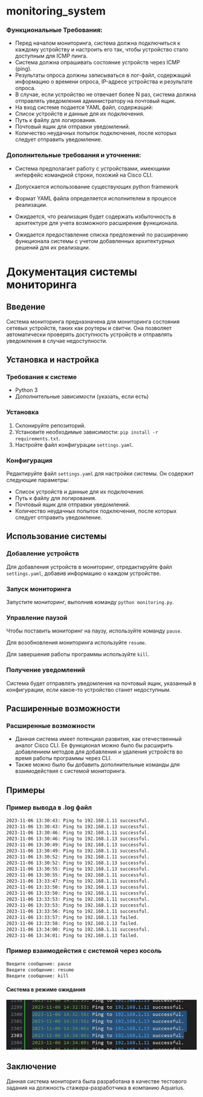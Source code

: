 # monitoring_system

### Функциональные Требования:
- Перед началом мониторинга, система должна подключиться к
каждому устройству и настроить его так, чтобы устройство стало
доступным для ICMP пинга.
- Система должна опрашивать состояние устройств через ICMP (ping).
- Результаты опроса должны записываться в лог-файл, содержащий
информацию о времени опроса, IP-адресе устройства и
результате опроса.
- В случае, если устройство не отвечает более N раз, система должна
отправлять уведомления администратору на почтовый ящик.
- На вход системе подается YAML файл, содержащий:
- Список устройств и данные для их подключения.
- Путь к файлу для логирования.
- Почтовый ящик для отправки уведомлений.
- Количество неудачных попыток подключения, после
которых следует отправить уведомление.

### Дополнительные требования и уточнения:
- Система предполагает работу с устройствами, имеющими
интерфейс командной строки, похожий на Cisco CLI.

- Допускается использование существующих python framework
- Формат YAML файла определяется исполнителем в процессе
реализации.

- Ожидается, что реализация будет содержать избыточность в
архитектуре для учета возможного расширения функционала.
- Ожидается предоставление списка предложений по расширению
функционала системы с учетом добавленных архитектурных
решений для их реализации.


# Документация системы мониторинга

## Введение
Система мониторинга предназначена для мониторинга состояния сетевых устройств, таких как роутеры и свитчи. Она позволяет автоматически проверять доступность устройств и отправлять уведомления в случае недоступности.

## Установка и настройка
### Требования к системе
- Python 3
- Дополнительные зависимости (указать, если есть)

### Установка
1. Склонируйте репозиторий.
2. Установите необходимые зависимости: `pip install -r requirements.txt`.
3. Настройте файл конфигурации `settings.yaml`.

### Конфигурация
Редактируйте файл `settings.yaml` для настройки системы. Он содержит следующие параметры:
- Список устройств и данные для их подключения.
- Путь к файлу для логирования.
- Почтовый ящик для отправки уведомлений.
- Количество неудачных попыток подключения, после которых следует отправить уведомление.

## Использование системы
### Добавление устройств
Для добавления устройств в мониторинг, отредактируйте файл `settings.yaml`, добавив информацию о каждом устройстве.

### Запуск мониторинга
Запустите мониторинг, выполнив команду `python monitoring.py`.

### Управление паузой
Чтобы поставить мониторинг на паузу, используйте команду `pause`.

 Для возобновления мониторинга используйте `resume`.

 Для завершения работы программы используйте `kill`.

### Получение уведомлений
Система будет отправлять уведомления на почтовый ящик, указанный в конфигурации, если какое-то устройство станет недоступным.

## Расширенные возможности
<!-- ### API
Система предоставляет API для взаимодействия с ней (описать API и его использование). -->

### Расширенные возможности
- Данная система имеет потенциал развития, как отечественный аналог Cisco CLI. Ее функционал можно было бы расширить добавлением методов для добавления и удаления устройств во время работы программы через CLI.
- Также можно было бы добавить дополнительные команды для взаимодействия с системой мониторинга.

## Примеры
### Пример вывода в .log файл
```
2023-11-06 13:30:43: Ping to 192.168.1.11 successful.
2023-11-06 13:30:43: Ping to 192.168.1.13 successful.
2023-11-06 13:30:46: Ping to 192.168.1.11 successful.
2023-11-06 13:30:46: Ping to 192.168.1.13 successful.
2023-11-06 13:30:49: Ping to 192.168.1.13 successful.
2023-11-06 13:30:49: Ping to 192.168.1.11 successful.
2023-11-06 13:30:52: Ping to 192.168.1.11 successful.
2023-11-06 13:30:52: Ping to 192.168.1.13 successful.
2023-11-06 13:30:55: Ping to 192.168.1.13 successful.
2023-11-06 13:30:55: Ping to 192.168.1.11 successful.
2023-11-06 13:33:47: Ping to 192.168.1.11 successful.
2023-11-06 13:33:50: Ping to 192.168.1.13 successful.
2023-11-06 13:33:50: Ping to 192.168.1.11 successful.
2023-11-06 13:33:53: Ping to 192.168.1.11 successful.
2023-11-06 13:33:53: Ping to 192.168.1.13 successful.
2023-11-06 13:33:56: Ping to 192.168.1.11 successful.
2023-11-06 13:33:57: Ping to 192.168.1.13 failed.
2023-11-06 13:33:58: Ping to 192.168.1.13 failed.
2023-11-06 13:34:00: Ping to 192.168.1.11 successful.
2023-11-06 13:34:01: Ping to 192.168.1.13 failed.
```

### Пример взаимодейстия с системой через косоль
```
Введите сообщение: pause
Введите сообщение: resume
Введите сообщение: kill
```
#### Система в режиме ожидания
![Система была в режиме ожидания](image-1.png)

## Заключение
Данная система мониторига была разработана в качестве тестового задания на должность стажера-разработчика в компанию Aquarius.

